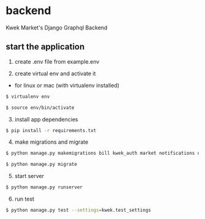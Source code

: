 # backend

Kwek Market's Django Graphql Backend

## start the application

1. create .env file from example.env

2. create virtual env and activate it

- for linux or mac (with virtualenv installed)

```bash
$ virtualenv env
```

```bash
$ source env/bin/activate
```

3. install app dependencies

```bash
$ pip install -r requirements.txt
```

4. make migrations and migrate

```bash
$ python manage.py makemigrations bill kwek_auth market notifications users wallet kwek_admin
```

```bash
$ python manage.py migrate
```

5. start server

```bash
$ python manage.py runserver
```

6. run test

```bash
$ python manage.py test --settings=kwek.test_settings
```